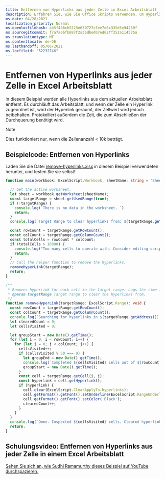 ```yaml
---
title: Entfernen von Hyperlinks aus jeder Zelle in Excel Arbeitsblatt
description: Erfahren Sie, wie Sie Office Skripts verwenden, um Hyperlinks aus jeder Zelle in einem arbeitsblatt Excel entfernen.
ms.date: 04/28/2021
localization_priority: Normal
ms.openlocfilehash: eb5f486cb5228e639727c5ee7e6c335d5e94239f
ms.sourcegitcommit: f7a7aebfb687f2a35dbed07ed62ff352a114525a
ms.translationtype: MT
ms.contentlocale: de-DE
ms.lasthandoff: 05/06/2021
ms.locfileid: "52232746"
---
```

# <a name="remove-hyperlinks-from-each-cell-in-an-excel-worksheet"></a>Entfernen von Hyperlinks aus jeder Zelle in Excel Arbeitsblatt

 In diesem Beispiel werden alle Hyperlinks aus dem aktuellen Arbeitsblatt entfernt. Es durchläuft das Arbeitsblatt, und wenn der Zelle ein Hyperlink zugeordnet ist, wird der Hyperlink geräumt, der Zellwert wird jedoch beibehalten. Protokolliert außerdem die Zeit, die zum Abschließen der Durchquerung benötigt wird.

> [!NOTE]
> Dies funktioniert nur, wenn die Zellenanzahl < 10k beträgt.

## <a name="sample-code-remove-hyperlinks"></a>Beispielcode: Entfernen von Hyperlinks

Laden Sie die Datei <a href="remove-hyperlinks.xlsx">remove-hyperlinks.xlsx</a> in diesem Beispiel verwendeten herunter, und testen Sie sie selbst!

```TypeScript
function main(workbook: ExcelScript.Workbook, sheetName: string = 'Sheet1') {

  // Get the active worksheet. 
  let sheet = workbook.getWorksheet(sheetName);
  const targetRange = sheet.getUsedRange(true);
  if (!targetRange) {
    console.log(`There is no data in the worksheet. `)
    return;
  }
  console.log(`Target Range to clear hyperlinks from: ${targetRange.getAddress()}`);

  const rowCount = targetRange.getRowCount();
  const colCount = targetRange.getColumnCount();
  const totalCells = rowCount * colCount;
  if (totalCells > 10000) {
    console.log("Too many cells to operate with. Consider editing script to use selected range and then remove hyperlinks in batches. " + targetRange.getAddress());
    return;
  }
  // Call the helper function to remove the hyperlinks. 
  removeHyperLink(targetRange);
  return;
}

/**
 * Removes hyperlink for each cell in the target range. Logs the time it takes to complete traversal.
 * @param targetRange Target range to clear the hyperlinks from.
 */
function removeHyperLink(targetRange: ExcelScript.Range): void {
  const rowCount = targetRange.getRowCount();
  const colCount = targetRange.getColumnCount();
  console.log(`Searching for hyperlinks in ${targetRange.getAddress()} which contains ${(rowCount * colCount)} cells`);
  let clearedCount = 0;
  let cellsVisited = 0;

  let groupStart = new Date().getTime();
  for (let i = 0; i < rowCount; i++) {
    for (let j = 0; j < colCount; j++) {
      cellsVisited++;
      if (cellsVisited % 50 === 0) {
        let groupEnd = new Date().getTime();
        console.log(`Completed ${cellsVisited} cells out of ${rowCount * colCount}. This group took: ${(groupEnd - groupStart) / 1000} seconds to complete.`);
        groupStart = new Date().getTime();
      }
      const cell = targetRange.getCell(i, j);
      const hyperlink = cell.getHyperlink();
      if (hyperlink) {
        cell.clear(ExcelScript.ClearApplyTo.hyperlinks);
        cell.getFormat().getFont().setUnderline(ExcelScript.RangeUnderlineStyle.none);
        cell.getFormat().getFont().setColor('Black');
        clearedCount++;
      }
    }
  }
  console.log(`Done. Inspected ${cellsVisited} cells. Cleared hyperlinks in: ${clearedCount} cells`);
  return;
}
```

## <a name="training-video-remove-hyperlinks-from-each-cell-in-an-excel-worksheet"></a>Schulungsvideo: Entfernen von Hyperlinks aus jeder Zelle in einem Excel Arbeitsblatt

[Sehen Sie sich an, wie Sudhi Ramamurthy dieses Beispiel auf YouTube durchspazieren.](https://youtu.be/v20fdinxpHU)
